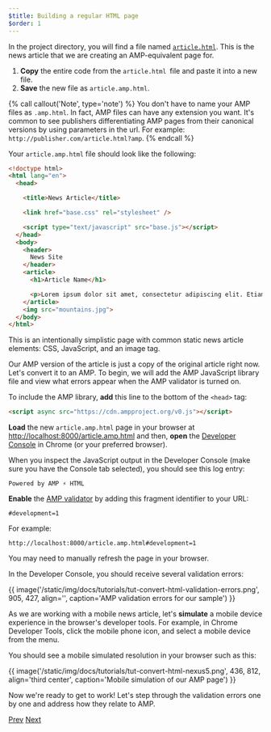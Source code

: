 ```yaml
---
$title: Building a regular HTML page
$order: 1
---
```


In the project directory, you will find a file named [`article.html`](https://github.com/googlecodelabs/accelerated-mobile-pages-foundations/blob/master/article.html). This is the news article that we are creating an AMP-equivalent page for.

1.  **Copy** the entire code from the `article.html `file and paste it into a new file.
2.  **Save** the new file as `article.amp.html`.

{% call callout('Note', type='note') %}
You don't have to name your AMP files as `.amp.html`. In fact, AMP files can have any extension you want. It's common to see publishers differentiating AMP pages from their canonical versions by using parameters in the url. For example:  `http://publisher.com/article.html?amp`.
{% endcall %}


Your `article.amp.html` file should look like the following:

```html
<!doctype html>
<html lang="en">
  <head>

    <title>News Article</title>

    <link href="base.css" rel="stylesheet" />

    <script type="text/javascript" src="base.js"></script>
  </head>
  <body>
    <header>
      News Site
    </header>
    <article>
      <h1>Article Name</h1>

      <p>Lorem ipsum dolor sit amet, consectetur adipiscing elit. Etiam egestas tortor sapien, non tristique ligula accumsan eu.</p>
    </article>
    <img src="mountains.jpg">
  </body>
</html>
```

This is an intentionally simplistic page with common static news article elements: CSS, JavaScript, and an image tag.

Our AMP version of the article is just a copy of the original article right now. Let's convert it to an AMP. To begin, we will add the AMP JavaScript library file and view what errors appear when the AMP validator is turned on.

To include the AMP library, **add** this line to the bottom of the `<head>` tag:

```html
<script async src="https://cdn.ampproject.org/v0.js"></script>
```

**Load** the new `article.amp.html` page in your browser at [http://localhost:8000/article.amp.html](http://localhost:8000/article.amp.html) and then, **open** the [Developer Console](https://developer.chrome.com/devtools/docs/console) in Chrome (or your preferred browser).

When you inspect the JavaScript output in the Developer Console (make sure you have the Console tab selected), you should see this log entry:

```text
Powered by AMP ⚡ HTML
```

**Enable** the [AMP validator](https://www.ampproject.org/docs/guides/validate.html) by adding this fragment identifier to your URL:

```text
#development=1
```

For example:

```text
http://localhost:8000/article.amp.html#development=1
```

You may need to manually refresh the page in your browser.

In the Developer Console, you should receive several validation errors:

{{ image('/static/img/docs/tutorials/tut-convert-html-validation-errors.png', 905, 427, align='', caption='AMP validation errors for our sample') }}


As we are working with a mobile news article, let's **simulate** a mobile device experience in the browser's developer tools. For example, in Chrome Developer Tools, click the mobile phone icon, and select a mobile device from the menu.

You should see a mobile simulated resolution in your browser such as this:

{{ image('/static/img/docs/tutorials/tut-convert-html-nexus5.png', 436, 812, align='third center', caption='Mobile simulation of our AMP page') }}

Now we're ready to get to work! Let's step through the validation errors one by one and address how they relate to AMP.

<div class="prev-next-buttons">
  <a class="button prev-button" href="/docs/tutorials/converting/setting-up.html"><span class="arrow-prev">Prev</span></a>
  <a class="button next-button" href="/docs/tutorials/converting/resolving-errors.html"><span class="arrow-next">Next</span></a>
</div>
